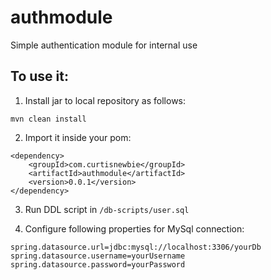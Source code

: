 # authmodule

Simple authentication module for internal use

## To use it:

1. Install jar to local repository as follows:

```
mvn clean install
```

2. Import it inside your pom:

```
<dependency>
    <groupId>com.curtisnewbie</groupId>
    <artifactId>authmodule</artifactId>
    <version>0.0.1</version>
</dependency>
```

3. Run DDL script in `/db-scripts/user.sql`

4. Configure following properties for MySql connection:

```
spring.datasource.url=jdbc:mysql://localhost:3306/yourDb
spring.datasource.username=yourUsername
spring.datasource.password=yourPassword
```
